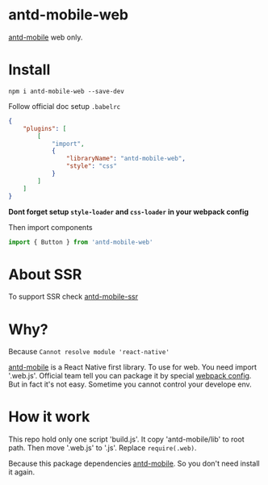 # antd-mobile-web

[antd-mobile](https://github.com/ant-design/ant-design-mobile) web only.

# Install

`npm i antd-mobile-web --save-dev`

Follow official doc setup `.babelrc`

```json
{
    "plugins": [
        [
            "import",
            {
                "libraryName": "antd-mobile-web",
                "style": "css"
            }
        ]
    ]
}
```

**Dont forget setup `style-loader` and `css-loader` in your webpack config**

Then import components

```js
import { Button } from 'antd-mobile-web'
```

# About SSR

To support SSR check [antd-mobile-ssr](https://github.com/cncolder/antd-mobile-ssr)

# Why?

Because `Cannot resolve module 'react-native'`

[antd-mobile](https://github.com/ant-design/ant-design-mobile) is a React Native first library. To use for web. You need import '.web.js'. Official team tell you can package it by special [webpack config](https://github.com/ant-design/ant-design-mobile/blob/master/docs/react/introduce.md#web-使用方式). But in fact it's not easy. Sometime you cannot control your develope env.

# How it work

This repo hold only one script 'build.js'. It copy 'antd-mobile/lib' to root path. Then move '.web.js' to '.js'. Replace `require(.web)`.

Because this package dependencies [antd-mobile](https://github.com/ant-design/ant-design-mobile). So you don't need install it again.
